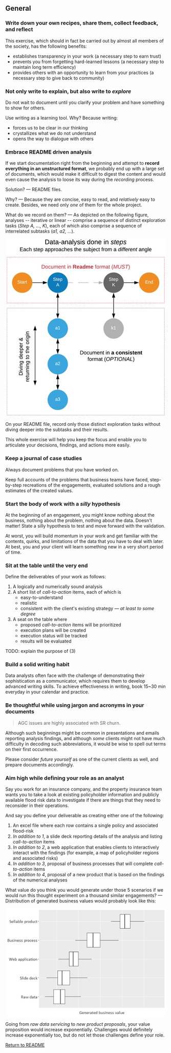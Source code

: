 ## General

### Write down your own recipes, share them, collect feedback, and reflect
This exercise, which should in fact be carried out by almost all members of the society, has the following benefits:
* establishes transparency in your work (a necessary step to earn trust)
* prevents you from forgetting hard-learned lessons (a necessary step to maintain long term efficiency)
* provides others with an opportunity to learn from your practices (a necessary step to give back to community)

### Not only write to explain, but also write to _explore_
Do not wait to document until you clarify your problem and have something to show for others.

Use writing as a learning tool. Why? Because writing:
* forces us to be clear in our thinking
* crystallizes what we do not understand
* opens the way to dialogue with others

### Embrace README driven analysis
If we start documentation right from the beginning and attempt to **record everything in an unstructured format**, we probably end up with a large set of documents, which would make it difficult to digest the content and would even cause the analysis to loose its way during the _recording_ process.

Solution? — README files.

Why? — Because they are concise, easy to read, and _relatively_ easy to create. Besides, we need only _one_ of them for the whole project.

What do we record on them? — As depicted on the following figure, analyses -- iterative or linear -- comprise a sequence of distinct exploration tasks (*Step A, ..., K*), each of which also comprise a sequence of interrelated subtasks (*a1, a2, ...*).

![how-to-document](images/how-to-document-w500px.png)

On your README file, record only those distinct exploration tasks without diving deeper into the subtasks and their results.

This whole exercise will help you keep the focus and enable you to articulate your decisions, findings, and actions more easily.

### Keep a journal of case studies
Always document problems that you have worked on.

Keep full accounts of the problems that business teams have faced, step-by-step recreations of the engagements, evaluated solutions and a rough estimates of the created values.

### Start the body of work with a _silly_ hypothesis
At the beginning of an engagement, you might know nothing about the business, nothing about the problem, nothing about the data. Doesn't matter! State a silly hypothesis to test and move forward with the validation.

At worst, you will build momentum in your work and get familiar with the contents, quirks, and limitations of the data that you have to deal with later. At best, you and your client will learn something new in a very short period of time.

### Sit at the table until the very end
Define the deliverables of your work as follows:
1. A logically and numerically sound analysis
2. A short list of *call-to-action* items, each of which is
    + easy-to-understand
    + realistic
    + consistent with the client's existing strategy — *at least to some degree*
3. A seat on the table where
    + proposed *call-to-action* items will be prioritized
    + execution plans will be created
    + execution status will be tracked
    + results will be evaluated

TODO: explain the purpose of (3)

### Build a solid writing habit
Data analysts often face with the challenge of demonstrating their sophistication as a communicator, which requires them to develop advanced writing skills. To achieve effectiveness in writing, book 15~30 min everyday in your calendar and practice.

### Be thoughtful while using jargon and acronyms in your documents
> AGC issues are highly associated with SR churn.

Although such beginnings might be common in presentations and emails reporting analysis findings, and although _some_ clients might not have much difficulty in decoding such abbreviations, it would be wise to spell out terms on their first occurrence.

Please consider _future yourself_ as one of the current clients as well, and prepare documents accordingly.

### Aim high while defining your role as an analyst
Say you work for an insurance company, and the property insurance team wants you to take a look at existing policyholder information and publicly available flood risk data to investigate if there are things that they need to reconsider in their operations.

And say you define your deliverable as creating either one of the following:

1. An excel file where each row contains a single policy and associated flood-risk
1. *In addition to 1*, a slide deck reporting details of the analysis and listing *call-to-action* items
1. *In addition to 2*, a web application that enables clients to interactively interact with the findings (for example, a map of policyholder regions and associated risks)
1. *In addition to 3*, proposal of business processes that will complete *call-to-action* items
1. *In addition to 4*, proposal of a new product that is based on the findings of the numerical analyses

What value do you think you would generate under those 5 scenarios if we would run this thought experiment on a thousand similar engagements? — Distribution of generated business values would probably look like this:

![Generated business value](images/generated-business-value.png)

Going from *raw data servicing* to *new product proposals*, your value proposition would increase exponentially. Challenges would definitely increase exponentially too, but do not let those challenges define your role.

[Return to README](https://github.com/srctaha/recipes-for-data-analysis/blob/master/README.md)
